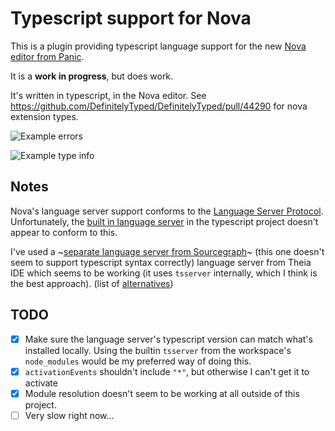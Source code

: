 # Typescript support for Nova

This is a plugin providing typescript language support for the new [Nova editor from Panic](https://panic.com/nova/).

It is a **work in progress**, but does work.

It's written in typescript, in the Nova editor. See https://github.com/DefinitelyTyped/DefinitelyTyped/pull/44290 for nova extension types.


![Example errors](https://raw.githubusercontent.com/apexskier/nova-typescript/14378cc1fccc752cff1bceef2706f98915966a3b/typescript.novaextension/Images/README/example-error.png)

![Example type info](https://raw.githubusercontent.com/apexskier/nova-typescript/14378cc1fccc752cff1bceef2706f98915966a3b/typescript.novaextension/Images/README/example-typeinfo.png)

## Notes

Nova's language server support conforms to the [Language Server Protocol](https://microsoft.github.io/language-server-protocol/). Unfortunately, the [built in language server](https://github.com/Microsoft/TypeScript/wiki/Standalone-Server-%28tsserver%29) in the typescript project doesn't appear to conform to this.

I've used a ~[separate language server from Sourcegraph](https://github.com/sourcegraph/javascript-typescript-langserver)~ (this one doesn't seem to support typescript syntax correctly) language server from Theia IDE which seems to be working (it uses `tsserver` internally, which I think is the best approach). (list of [alternatives](https://microsoft.github.io/language-server-protocol/implementors/servers/))

## TODO

- [x] Make sure the language server's typescript version can match what's installed locally. Using the builtin `tsserver` from the workspace's `node_modules` would be my preferred way of doing this.
- [x] `activationEvents` shouldn't include `"*"`, but otherwise I can't get it to activate
- [x] Module resolution doesn't seem to be working at all outside of this project.
- [ ] Very slow right now...
